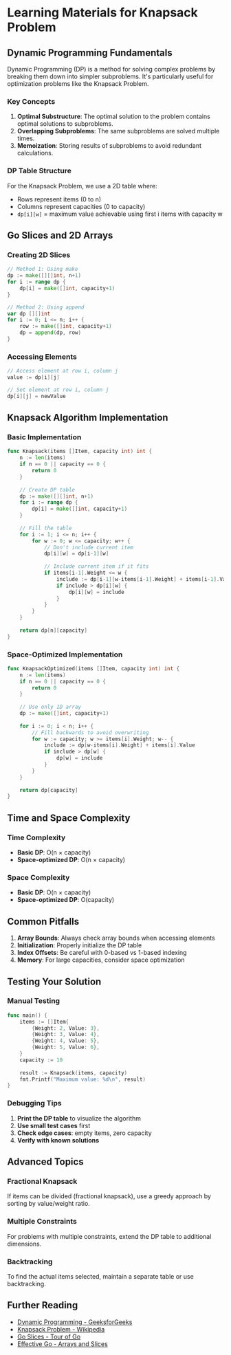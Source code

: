 # Learning Materials for Knapsack Problem

## Dynamic Programming Fundamentals

Dynamic Programming (DP) is a method for solving complex problems by breaking them down into simpler subproblems. It's particularly useful for optimization problems like the Knapsack Problem.

### Key Concepts


1. **Optimal Substructure**: The optimal solution to the problem contains optimal solutions to subproblems.
2. **Overlapping Subproblems**: The same subproblems are solved multiple times.
3. **Memoization**: Storing results of subproblems to avoid redundant calculations.

### DP Table Structure


For the Knapsack Problem, we use a 2D table where:
- Rows represent items (0 to n)
- Columns represent capacities (0 to capacity)
- `dp[i][w]` = maximum value achievable using first i items with capacity w

## Go Slices and 2D Arrays

### Creating 2D Slices

```go
// Method 1: Using make
dp := make([][]int, n+1)
for i := range dp {
    dp[i] = make([]int, capacity+1)
}

// Method 2: Using append
var dp [][]int
for i := 0; i <= n; i++ {
    row := make([]int, capacity+1)
    dp = append(dp, row)
}
```

### Accessing Elements

```go
// Access element at row i, column j
value := dp[i][j]

// Set element at row i, column j
dp[i][j] = newValue
```

## Knapsack Algorithm Implementation

### Basic Implementation

```go
func Knapsack(items []Item, capacity int) int {
    n := len(items)
    if n == 0 || capacity == 0 {
        return 0
    }
    
    // Create DP table
    dp := make([][]int, n+1)
    for i := range dp {
        dp[i] = make([]int, capacity+1)
    }
    
    // Fill the table
    for i := 1; i <= n; i++ {
        for w := 0; w <= capacity; w++ {
            // Don't include current item
            dp[i][w] = dp[i-1][w]
            
            // Include current item if it fits
            if items[i-1].Weight <= w {
                include := dp[i-1][w-items[i-1].Weight] + items[i-1].Value
                if include > dp[i][w] {
                    dp[i][w] = include
                }
            }
        }
    }
    
    return dp[n][capacity]
}
```

### Space-Optimized Implementation

```go
func KnapsackOptimized(items []Item, capacity int) int {
    n := len(items)
    if n == 0 || capacity == 0 {
        return 0
    }
    
    // Use only 1D array
    dp := make([]int, capacity+1)
    
    for i := 0; i < n; i++ {
        // Fill backwards to avoid overwriting
        for w := capacity; w >= items[i].Weight; w-- {
            include := dp[w-items[i].Weight] + items[i].Value
            if include > dp[w] {
                dp[w] = include
            }
        }
    }
    
    return dp[capacity]
}
```

## Time and Space Complexity

### Time Complexity

- **Basic DP**: O(n × capacity)
- **Space-optimized DP**: O(n × capacity)

### Space Complexity

- **Basic DP**: O(n × capacity)
- **Space-optimized DP**: O(capacity)

## Common Pitfalls

1. **Array Bounds**: Always check array bounds when accessing elements
2. **Initialization**: Properly initialize the DP table
3. **Index Offsets**: Be careful with 0-based vs 1-based indexing
4. **Memory**: For large capacities, consider space optimization

## Testing Your Solution

### Manual Testing

```go
func main() {
    items := []Item{
        {Weight: 2, Value: 3},
        {Weight: 3, Value: 4},
        {Weight: 4, Value: 5},
        {Weight: 5, Value: 6},
    }
    capacity := 10
    
    result := Knapsack(items, capacity)
    fmt.Printf("Maximum value: %d\n", result)
}
```

### Debugging Tips


1. **Print the DP table** to visualize the algorithm
2. **Use small test cases** first
3. **Check edge cases**: empty items, zero capacity
4. **Verify with known solutions**

## Advanced Topics

### Fractional Knapsack
If items can be divided (fractional knapsack), use a greedy approach by sorting by value/weight ratio.

### Multiple Constraints
For problems with multiple constraints, extend the DP table to additional dimensions.

### Backtracking
To find the actual items selected, maintain a separate table or use backtracking.

## Further Reading

- [Dynamic Programming - GeeksforGeeks](https://www.geeksforgeeks.org/dynamic-programming/)
- [Knapsack Problem - Wikipedia](https://en.wikipedia.org/wiki/Knapsack_problem)
- [Go Slices - Tour of Go](https://tour.golang.org/moretypes/8)
- [Effective Go - Arrays and Slices](https://golang.org/doc/effective_go#arrays) 

